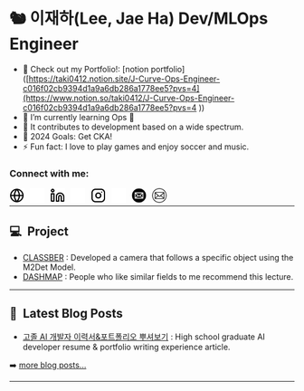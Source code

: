 # 🐿️ 이재하(Lee, Jae Ha) Dev/MLOps Engineer

- 🔭 Check out my Portfolio!: [notion portfolio]([https://taki0412.notion.site/J-Curve-Ops-Engineer-c016f02cb9394d1a9a6db286a1778ee5?pvs=4](https://www.notion.so/taki0412/J-Curve-Ops-Engineer-c016f02cb9394d1a9a6db286a1778ee5?pvs=4
))
- 🌱 I’m currently learning Ops 🤣
- 🌈 It contributes to development based on a wide spectrum.
- 🥅 2024 Goals: Get CKA!
- ⚡ Fun fact: I love to play games and enjoy soccer and music.

### Connect with me:

[<img align="left" alt="Portfolio" src="./img/globe-light.svg" height="26px" style="padding-right:10px;" />](https://taki0412.notion.site/J-Curve-Ops-Engineer-c016f02cb9394d1a9a6db286a1778ee5?pvs=4#gh-light-mode-only)
[<img align="left" alt="Portfolio" src="./img/globe-dark.svg" height="26px" style="padding-right:10px;" />](https://taki0412.notion.site/J-Curve-Ops-Engineer-c016f02cb9394d1a9a6db286a1778ee5?pvs=4#gh-dark-mode-only)

[<img align="left" alt="LinkedIn" src="./img/linkedin-light.svg" height="26px" style="padding-right:10px;" />](https://linkedin.com/in/taki0412#gh-light-mode-only)
[<img align="left" alt="LinkedIn" src="./img/linkedin-dark.svg" height="26px" style="padding-right:10px;" />](https://linkedin.com/in/taki0412#gh-dark-mode-only)

[<img align="left" alt="Instagram" src="./img/instagram-light.svg" height="26px" style="padding-right:10px;" />](https://instagram.com/taki._.0412#gh-light-mode-only)
[<img align="left" alt="Instagram" src="./img/instagram-dark.svg" height="26px" style="padding-right:10px;" />](https://instagram.com/taki._.0412#gh-dark-mode-only)

[<img align="left" alt="Mail" src="./img/email-light.svg" height="26px" style="padding-right:10px;">](mailto:taki041210@naver.com#gh-dark-mode-only)
[<img align="left" alt="Mail" src="./img/email-dark.svg" height="26px" style="padding-right:10px;">](mailto:taki041210@naver.com#gh-light-mode-only)

<br />

---

## 💻&nbsp;&nbsp;Project

<!-- Project:START -->
- [CLASSBER](https://github.com/modeep/international-ai-competition-2022/tree/main/classber) : Developed a camera that follows a specific object using the M2Det Model.
- [DASHMAP](https://github.com/dash-map/dashmap-recommendation-system.git) : People who like similar fields to me recommend this lecture.
<!-- Project:END -->

---

## 📕&nbsp;&nbsp;Latest Blog Posts

<!-- BLOG-POST-LIST:START -->
- [고졸 AI 개발자 이력서&포트폴리오 뿌셔보기](https://velog.io/@taki0412/jaeha-portfolio) : High school graduate AI developer resume & portfolio writing experience article.
<!-- BLOG-POST-LIST:END -->

➡️ [more blog posts...][githubio]

---

[website]: https://taki0412.notion.site/J-Curve-Ops-Engineer-c016f02cb9394d1a9a6db286a1778ee5?pvs=4
[github]: https://github.com/ops-jaeha
[instagram]: https://instagram.com/taki._.0412
[linkedin]: https://linkedin.com/in/taki0412
[githubio]: https://ops-jaeha.github.io
